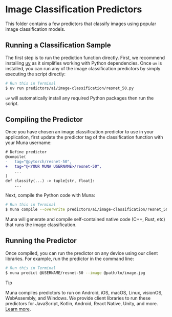 # Image Classification Predictors
This folder contains a few predictors that classify images using popular image classification models.

## Running a Classification Sample
The first step is to run the prediction function directly. First, we recommend installing [uv](https://docs.astral.sh/uv/getting-started/installation/) as it simplifies working with Python dependencies. Once `uv` is installed, you can run 
any of the image classification predictors by simply executing the script directly:
```bash
# Run this in Terminal
$ uv run predictors/ai/image-classification/resnet_50.py
```

`uv` will automatically install any required Python packages then run the script.

## Compiling the Predictor
Once you have chosen an image classification predictor to use in your application, first update the predictor tag of the 
classification function with your Muna username:
```diff
# Define predictor
@compile(
-   tag="@pytorch/resnet-50",
+   tag="@<YOUR MUNA USERNAME>/resnet-50",
    ...
)
def classify(...) -> tuple[str, float]:
    ...
```

Next, compile the Python code with Muna:
```bash
# Run this in Terminal
$ muna compile --overwrite predictors/ai/image-classification/resnet_50.py
```

Muna will generate and compile self-contained native code (C++, Rust, etc) that runs the image classification.

## Running the Predictor
Once compiled, you can run the predictor on any device using our client libraries. For example, run the predictor in 
the command line:
```bash
# Run this in Terminal
$ muna predict @USERNAME/resnet-50 --image @path/to/image.jpg
```

> [!TIP]
> Muna compiles predictors to run on Android, iOS, macOS, Linux, visionOS, WebAssembly, and Windows. We provide
> client libraries to run these predictors for JavaScript, Kotlin, Android, React Native, Unity, and more.
> [Learn more](https://docs.muna.ai/predictions/create).